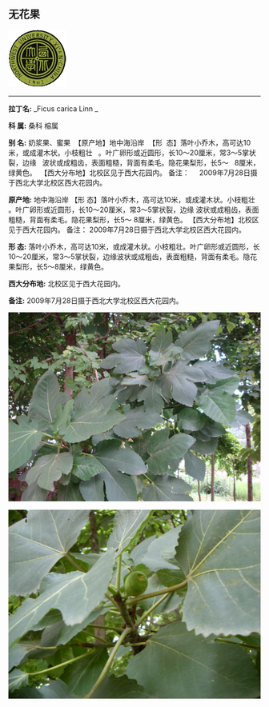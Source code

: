 ## 无花果

![西北大学校园网络植物志](JPG/nwu.gif)

---

**拉丁名:**  _Ficus carica Linn _

**科 属:** 桑科 榕属

**别 名:** 奶浆果、蜜果
 【原产地】地中海沿岸
 【形  态】落叶小乔木，高可达10米，或成灌木状。小枝粗壮
  。叶广卵形或近圆形，长10～20厘米，常3～5掌状裂，边缘
  波状或成粗齿，表面粗糙，背面有柔毛。隐花果梨形，长5～
  8厘米，绿黄色。
 【西大分布地】北校区见于西大花园内。
备注：
    2009年7月28日摄于西北大学北校区西大花园内。


**原产地:** 地中海沿岸
【形 态】落叶小乔木，高可达10米，或成灌木状。小枝粗壮
 。叶广卵形或近圆形，长10～20厘米，常3～5掌状裂，边缘
 波状或成粗齿，表面粗糙，背面有柔毛。隐花果梨形，长5～
 8厘米，绿黄色。
【西大分布地】北校区见于西大花园内。
备注：
 2009年7月28日摄于西北大学北校区西大花园内。


**形  态:** 落叶小乔木，高可达10米，或成灌木状。小枝粗壮。叶广卵形或近圆形，长10～20厘米，常3～5掌状裂，边缘波状或成粗齿，表面粗糙，背面有柔毛。隐花果梨形，长5～8厘米，绿黄色。

**西大分布地:** 北校区见于西大花园内。

**备注:** 2009年7月28日摄于西北大学北校区西大花园内。

![无花果](JPG/无花果.JPG) 

![无花果](JPG/无花果1.JPG) 

